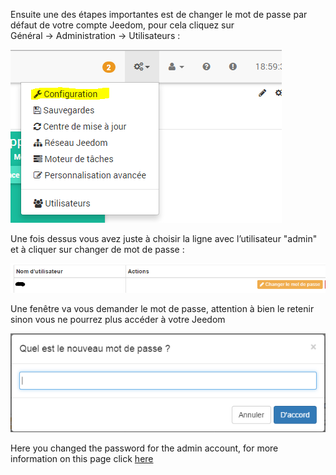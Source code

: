 Ensuite une des étapes importantes est de changer le mot de passe par défaut de votre compte Jeedom, pour cela cliquez sur Général → Administration → Utilisateurs :

![](../images/premier-changeuser.png)

Une fois dessus vous avez juste à choisir la ligne avec l’utilisateur "admin" et à cliquer sur changer de mot de passe :

![](../images/premier-changeuser2.png)

Une fenêtre va vous demander le mot de passe, attention à bien le retenir sinon vous ne pourrez plus accéder à votre Jeedom

![](../images/premier-changeuser3.png)

Here you changed the password for the admin account, for more information on this page click [here](https://www.jeedom.fr/doc/documentation/core/en_US/doc-core-user.html)

